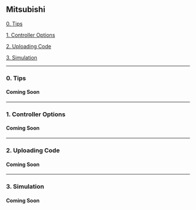 ## Mitsubishi

[0. Tips](#0-tips)

[1. Controller Options](#1-controller-options)

[2. Uploading Code](#2-uploading-code)

[3. Simulation](#3-simulation)

---
### 0. Tips
#### Coming Soon

---
### 1. Controller Options
#### Coming Soon

---
### 2. Uploading Code
#### Coming Soon

---
### 3. Simulation
#### Coming Soon